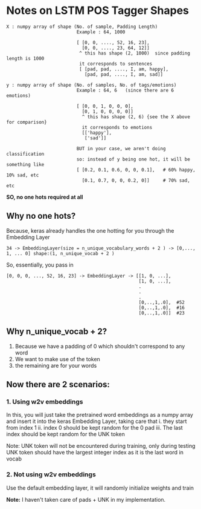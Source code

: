 # Notes on LSTM POS Tagger Shapes

```
X : numpy array of shape (No. of sample, Padding Length) 
						  Example : 64, 1000

						  [ [0, 0, ...., 52, 16, 23],
						    [0, 0, ...., 23, 64, 12]]
						   ^ this has shape (2, 1000)  since padding length is 1000
						   it corresponds to sentences
						   [ [pad, pad, ...., I, am, happy],
						     [pad, pad, ...., I, am, sad]]
```

```
y : numpy array of shape (No. of samples, No. of tags/emotions)
						  Example : 64, 6   (since there are 6 emotions)

						  [ [0, 0, 1, 0, 0, 0],
						  	[0, 1, 0, 0, 0, 0]]
						  	^ this has shape (2, 6) {see the X above for comparison}
						  	it corresponds to emotions
						  	[['happy'],
						  	 ['sad']]

						  BUT in your case, we aren't doing classification
						  so: instead of y being one hot, it will be something like
						  [ [0.2, 0.1, 0.6, 0, 0, 0.1],   # 60% happy, 10% sad, etc
						    [0.1, 0.7, 0, 0, 0.2, 0]]     # 70% sad, etc
```

**SO, no one hots required at all**

## Why no one hots?
Because, keras already handles the one hotting for you through the Embedding Layer

```
34 -> EmbeddingLayer(size = n_unique_vocabulary_words + 2 ) -> [0,..., 1, ... 0] shape:(1, n_unique_vocab + 2 )
```

So, essentially, you pass in 
```
[0, 0, 0, ..., 52, 16, 23] -> EmbeddingLayer -> [[1, 0, ...],
												 [1, 0, ...],
												 .
												 .
												 .
												 [0,..,1,.0],  #52 
												 [0,..,1,.0],  #16
												 [0,..,1,.0]]  #23
```

## Why n_unique_vocab + 2?
1. Because we have a padding of 0 which shouldn't correspond to any word
2. We want to make use of the <UNK> token
3. the remaining are for your words

## Now there are 2 scenarios:
### 1. Using w2v embeddings
In this, you will just take the pretrained word embeddings as a numpy array and insert it into
the keras Embedding Layer, taking care that
i. they start from index 1
ii. index 0 should be kept random for the 0 pad
iii. The last index should be kept random for the UNK token

Note: UNK token will not be encountered during training, only during testing
      UNK token should have the largest integer index as it is the last word in vocab

### 2. Not using w2v embeddings
Use the default embedding layer, it will randomly initialize weights and train

**Note:** I haven't taken care of pads + UNK in my implementation.
